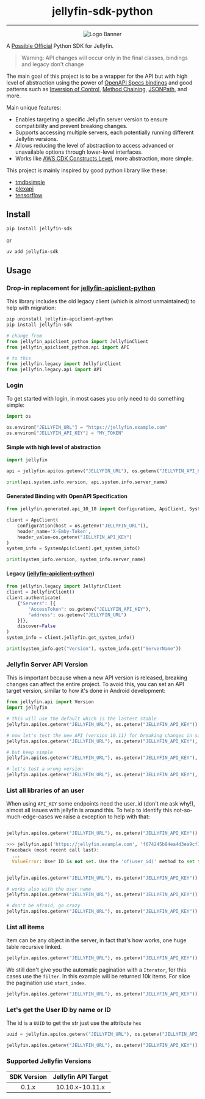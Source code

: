 <h1 align="center">jellyfin-sdk-python</h1>

---

<p align="center">
<img alt="Logo Banner" src="https://raw.githubusercontent.com/jellyfin/jellyfin-ux/master/branding/SVG/banner-logo-solid.svg?sanitize=true"/>
</p>

A [Possible Official](https://jellyfin.org/docs/general/contributing/branding) Python SDK for Jellyfin.

> Warning: API changes will occur only in the final classes, bindings and legacy don't change

The main goal of this project is to be a wrapper for the API but with high level of abstraction using the power of [OpenAPI Specs bindings](https://github.com/OpenAPITools/openapi-generator) and good patterns such as [Inversion of Control](https://en.wikipedia.org/wiki/Inversion_of_control), [Method Chaining](https://en.wikipedia.org/wiki/Method_chaining), [JSONPath](https://en.wikipedia.org/wiki/JSONPath), and more.

Main unique features:
- Enables targeting a specific Jellyfin server version to ensure compatibility and prevent breaking changes.
- Supports accessing multiple servers, each potentially running different Jellyfin versions.
- Allows reducing the level of abstraction to access advanced or unavailable options through lower-level interfaces.
- Works like [AWS CDK Constructs Level](https://blog.shikisoft.com/aws-cdk-construct-levels/), more abstraction, more simple.

This project is mainly inspired by good python library like these:
- [tmdbsimple](https://github.com/celiao/tmdbsimple)
- [plexapi](https://github.com/pushingkarmaorg/python-plexapi)
- [tensorflow](https://github.com/tensorflow/tensorflow)

## Install

```sh
pip install jellyfin-sdk
```

or

```sh
uv add jellyfin-sdk
```

## Usage

### Drop-in replacement for [jellyfin-apiclient-python](https://github.com/jellyfin/jellyfin-apiclient-python)

This library includes the old legacy client (which is almost unmaintained) to help with migration:

```sh
pip uninstall jellyfin-apiclient-python
pip install jellyfin-sdk
```

```python
# change from
from jellyfin_apiclient_python import JellyfinClient
from jellyfin_apiclient_python.api import API

# to this
from jellyfin.legacy import JellyfinClient
from jellyfin.legacy.api import API
```

### Login

To get started with login, in most cases you only need to do something simple:

```python
import os

os.environ["JELLYFIN_URL"] = "https://jellyfin.example.com"
os.environ["JELLYFIN_API_KEY"] = "MY_TOKEN"
```

#### Simple with high level of abstraction

```python
import jellyfin

api = jellyfin.api(os.getenv("JELLYFIN_URL"), os.getenv("JELLYFIN_API_KEY"))

print(api.system.info.version, api.system.info.server_name)
```

#### Generated Binding with OpenAPI Specification

```python
from jellyfin.generated.api_10_10 import Configuration, ApiClient, SystemApi

client = ApiClient(
    Configuration(host = os.getenv("JELLYFIN_URL")), 
    header_name='X-Emby-Token', 
    header_value=os.getenv("JELLYFIN_API_KEY")
)
system_info = SystemApi(client).get_system_info()

print(system_info.version, system_info.server_name)
```

#### Legacy ([jellyfin-apiclient-python](https://github.com/jellyfin/jellyfin-apiclient-python))

```python
from jellyfin.legacy import JellyfinClient
client = JellyfinClient()
client.authenticate(
    {"Servers": [{
        "AccessToken": os.getenv("JELLYFIN_API_KEY"), 
        "address": os.getenv("JELLYFIN_URL")
    }]}, 
    discover=False
)
system_info = client.jellyfin.get_system_info()

print(system_info.get("Version"), system_info.get("ServerName"))
```

### Jellyfin Server API Version

This is important because when a new API version is released, breaking changes can affect the entire project. 
To avoid this, you can set an API target version, similar to how it's done in Android development:

```python
from jellyfin.api import Version
import jellyfin

# this will use the default which is the lastest stable
jellyfin.api(os.getenv("JELLYFIN_URL"), os.getenv("JELLYFIN_API_KEY"))

# now let's test the new API (version 10.11) for breaking changes in same endpoint
jellyfin.api(os.getenv("JELLYFIN_URL"), os.getenv("JELLYFIN_API_KEY"), Version.V10_11)

# but keep simple
jellyfin.api(os.getenv("JELLYFIN_URL"), os.getenv("JELLYFIN_API_KEY"), '10.11')

# let's test a wrong version
jellyfin.api(os.getenv("JELLYFIN_URL"), os.getenv("JELLYFIN_API_KEY"), '99')
```

### List all libraries of an user

When using `API_KEY` some endpoints need the user_id (don't me ask why!), almost all issues with jellyfin is around this.
To help to identify this not-so-much-edge-cases we raise a exception to help with that:

```python

jellyfin.api(os.getenv("JELLYFIN_URL"), os.getenv("JELLYFIN_API_KEY")).user.libraries

>>> jellyfin.api('https://jellyfin.example.com', 'f674245b84ea4d3ea9cf11').user.libraries
Traceback (most recent call last):
  ...
  ValueError: User ID is not set. Use the 'of(user_id)' method to set the user context.


jellyfin.api(os.getenv("JELLYFIN_URL"), os.getenv("JELLYFIN_API_KEY")).user.of('f674245b84ea4d3ea9cf11').libraries

# works also with the user name
jellyfin.api(os.getenv("JELLYFIN_URL"), os.getenv("JELLYFIN_API_KEY")).user.of('niels').libraries

# don't be afraid, go crazy
jellyfin.api(os.getenv("JELLYFIN_URL"), os.getenv("JELLYFIN_API_KEY")).user.of('niels').id
```

### List all items

Item can be any object in the server, in fact that's how works, one huge table recursive linked.

```python
jellyfin.api(os.getenv("JELLYFIN_URL"), os.getenv("JELLYFIN_API_KEY")).items.all
```

We still don't give you the automatic pagination with a `Iterator`, for this cases use the `filter`.
In this example will be returned 10k items. For slice the pagination use `start_index`.

```python
jellyfin.api(os.getenv("JELLYFIN_URL"), os.getenv("JELLYFIN_API_KEY")).items.filter(limit=10000)
```

### Let's get the User ID by name or ID

The id is a `UUID` to get the str just use the attribute `hex`

```python
uuid = jellyfin.api(os.getenv("JELLYFIN_URL"), os.getenv("JELLYFIN_API_KEY")).user.by_name('niels').id.hex

jellyfin.api(os.getenv("JELLYFIN_URL"), os.getenv("JELLYFIN_API_KEY")).user.by_id(uuid).name
```

### Supported Jellyfin Versions

| SDK Version | Jellyfin API Target |
|:-:|:-:|
| 0.1.x | 10.10.x-10.11.x |
